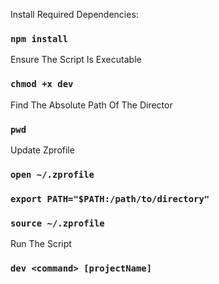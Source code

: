 Install Required Dependencies:

### `npm install`

Ensure The Script Is Executable

### `chmod +x dev`

Find The Absolute Path Of The Director

### `pwd`

Update Zprofile

### `open ~/.zprofile`

### `export PATH="$PATH:/path/to/directory"`

### `source ~/.zprofile`

Run The Script

### `dev <command> [projectName]`
